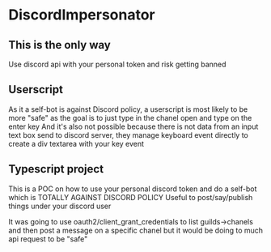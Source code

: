 # DiscordImpersonator

## This is the only way

Use discord api with your personal token and risk getting banned

## Userscript

As it a self-bot is against Discord policy, a userscript is most likely to be more "safe" as the goal is to just type in the chanel open and type on the enter key
And it's also not possible because there is not data from an input text box send to discord server, they manage keyboard event directly to create a div textarea with your key event

## Typescript project
This is a POC on how to use your personal discord token and do a self-bot which is TOTALLY AGAINST DISCORD POLICY
Useful to post/say/publish things under your discord user

It was going to use oauth2/client_grant_credentials to list guilds->chanels and then post a message on a specific chanel but it would be doing to much api request to be "safe"
